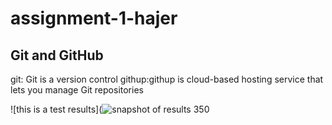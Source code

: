 # assignment-1-hajer

## Git and GitHub
git: Git is a version control 
githup:githup is cloud-based hosting service that lets you manage Git repositories

![this is a test results](![snapshot of results 350](https://user-images.githubusercontent.com/81968875/139512134-0bfcb378-347f-4049-8ed7-05919f35799a.PNG)
